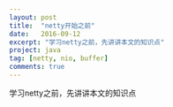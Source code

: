 ```yaml
---
layout: post
title:  "netty开始之前"
date:   2016-09-12
excerpt: "学习netty之前，先讲讲本文的知识点"
project: java
tag: [netty, nio, buffer]
comments: true
---
```


学习netty之前，先讲讲本文的知识点